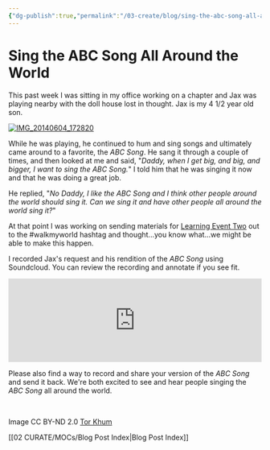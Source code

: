 ```yaml
---
{"dg-publish":true,"permalink":"/03-create/blog/sing-the-abc-song-all-around-the-world/","title":"Sing the \"ABC Song\" All Around the World","tags":["walkmyworld"]}
---
```


# Sing the ABC Song All Around the World

This past week I was sitting in my office working on a chapter and Jax was playing nearby with the doll house lost in thought. Jax is my 4 1/2 year old son.

[![IMG_20140604_172820](images/IMG_20140604_172820-300x225.jpg)](http://wiobyrne.com/wp-content/uploads/2015/01/IMG_20140604_172820.jpg)

While he was playing, he continued to hum and sing songs and ultimately came around to a favorite, the _ABC Song_. He sang it through a couple of times, and then looked at me and said, "_Daddy, when I get big, and big, and bigger, I want to sing the ABC Song._" I told him that he was singing it now and that he was doing a great job.

He replied, "_No Daddy, I like the ABC Song and I think other people around the world should sing it. Can we sing it and have other people all around the world sing it?_"

At that point I was working on sending materials for [Learning Event Two](https://sites.google.com/site/walkmyworldproject/2015-learning-events/virtual-high-five) out to the #walkmyworld hashtag and thought...you know what...we might be able to make this happen.

I recorded Jax's request and his rendition of the _ABC Song_ using Soundcloud. You can review the recording and annotate if you see fit. 

<iframe src="https://w.soundcloud.com/player/?url=https%3A//api.soundcloud.com/tracks/188629742&amp;color=ff5500&amp;auto_play=false&amp;hide_related=false&amp;show_comments=true&amp;show_user=true&amp;show_reposts=false" width="100%" height="166" frameborder="no" scrolling="no"></iframe>

Please also find a way to record and share your version of the _ABC Song_ and send it back. We're both excited to see and hear people singing the _ABC Song_ all around the world.

 

Image CC BY-ND 2.0 [Tor Khum](https://www.flickr.com/photos/torkhum/2179296751/in/photolist-aaNJh-euDX5-n1HZSC-pizKcf-6z8iaL-abf4A-96253y-8w4FKU-6v7UrJ-d5Uex-JVJT9-dyVFdS-5kaacS-5JziCn-7fEJ5d-euCXw-euD7n-4jzsZV-euD55-euDan-bDgC2w-8eqYn-bBFxov-bSbkSn-vTVyU-aNVKAM-5U8cku-ekahtd-5gXwdd-8bCAKU-z8GaE-6eryYs-8v4Rb3-5hpTTb-bD8UcH-4E42hF-bD8Uy8-bD8Vsr-de8vnA-961JaE-boLGVJ-avebkW-5U8ckq-5U8cks-5U8z21-5U8z1G-5U8z23-DqRr7-8XvDx-8bCJec)

[[02 CURATE/MOCs/Blog Post Index\|Blog Post Index]]